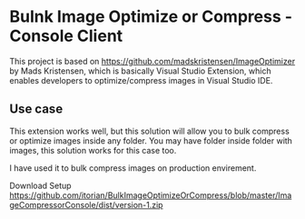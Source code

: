 # Bulnk Image Optimize or Compress - Console Client


This project is based on https://github.com/madskristensen/ImageOptimizer by Mads Kristensen, which is basically Visual Studio Extension, 
which enables developers to optimize/compress images in Visual Studio IDE.

## Use case ##
This extension works well, but this solution will allow you to bulk compress or optimize images inside any folder. You may have folder inside folder with images, this solution works for this case too.

I have used it to bulk compress images on production envirement. 

Download Setup https://github.com/itorian/BulkImageOptimizeOrCompress/blob/master/ImageCompressorConsole/dist/version-1.zip
